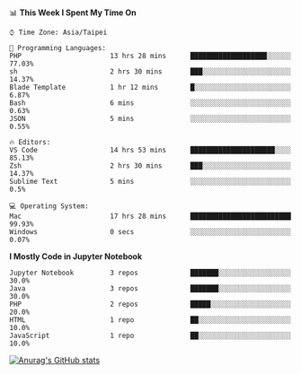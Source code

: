 <!--### Hi there 👋-->

<!--
**treevel/treevel** is a ✨ _special_ ✨ repository because its `README.md` (this file) appears on your GitHub profile.

Here are some ideas to get you started:

- 🔭 I’m currently working on ...
- 🌱 I’m currently learning ...
- 👯 I’m looking to collaborate on ...
- 🤔 I’m looking for help with ...
- 💬 Ask me about ...
- 📫 How to reach me: ...
- 😄 Pronouns: ...
- ⚡ Fun fact: ...
-->

<!--START_SECTION:waka-->
📊 **This Week I Spent My Time On** 

```text
⌚︎ Time Zone: Asia/Taipei

💬 Programming Languages: 
PHP                      13 hrs 28 mins      ███████████████████░░░░░░   77.03% 
sh                       2 hrs 30 mins       ███░░░░░░░░░░░░░░░░░░░░░░   14.37% 
Blade Template           1 hr 12 mins        █░░░░░░░░░░░░░░░░░░░░░░░░   6.87% 
Bash                     6 mins              ░░░░░░░░░░░░░░░░░░░░░░░░░   0.63% 
JSON                     5 mins              ░░░░░░░░░░░░░░░░░░░░░░░░░   0.55%

🔥 Editors: 
VS Code                  14 hrs 53 mins      █████████████████████░░░░   85.13% 
Zsh                      2 hrs 30 mins       ███░░░░░░░░░░░░░░░░░░░░░░   14.37% 
Sublime Text             5 mins              ░░░░░░░░░░░░░░░░░░░░░░░░░   0.5%

💻 Operating System: 
Mac                      17 hrs 28 mins      █████████████████████████   99.93% 
Windows                  0 secs              ░░░░░░░░░░░░░░░░░░░░░░░░░   0.07%

```

**I Mostly Code in Jupyter Notebook** 

```text
Jupyter Notebook         3 repos             ███████░░░░░░░░░░░░░░░░░░   30.0% 
Java                     3 repos             ███████░░░░░░░░░░░░░░░░░░   30.0% 
PHP                      2 repos             █████░░░░░░░░░░░░░░░░░░░░   20.0% 
HTML                     1 repo              ██░░░░░░░░░░░░░░░░░░░░░░░   10.0% 
JavaScript               1 repo              ██░░░░░░░░░░░░░░░░░░░░░░░   10.0%

```



<!--END_SECTION:waka-->

<!-- GitHub Stats Card-->
[![Anurag's GitHub stats](https://github-readme-stats.vercel.app/api?username=treevel&show_icons=true&theme=monokai&count_private=true)](https://github.com/anuraghazra/github-readme-stats)
